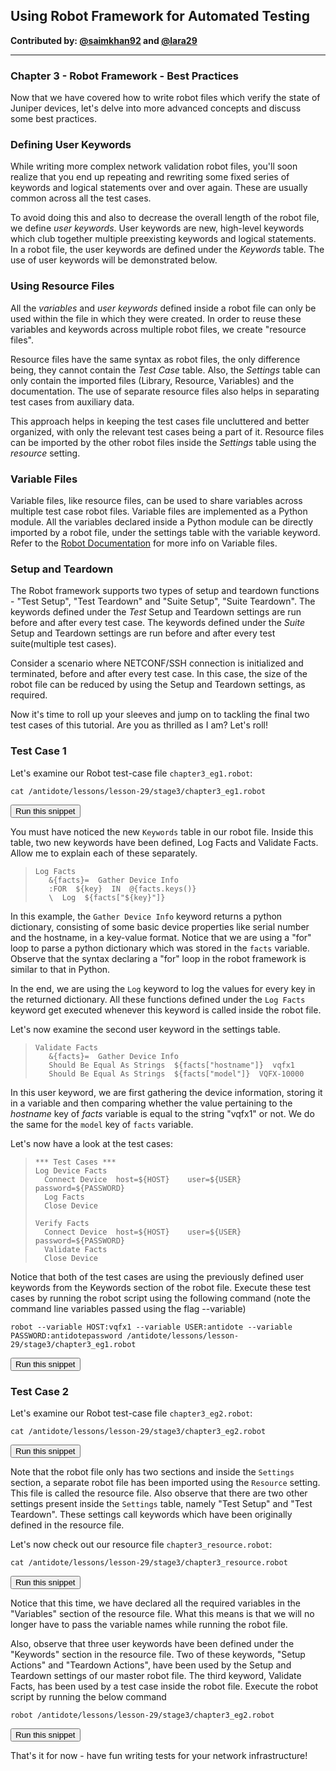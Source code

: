 ## Using Robot Framework for Automated Testing

**Contributed by: [@saimkhan92](https://github.com/saimkhan92) and [@lara29](https://github.com/lara29)**

---

### Chapter 3 - Robot Framework - Best Practices

Now that we have covered how to write robot files which verify the state of Juniper devices, let's delve into more advanced concepts and discuss some best practices.

### Defining User Keywords

While writing more complex network validation robot files, you'll soon realize that you end up repeating and rewriting some fixed series of keywords and logical statements over and over again. These are usually common across all the test cases.

To avoid doing this and also to decrease the overall length of the robot file, we define *user keywords*.  User keywords are new, high-level keywords which club together multiple preexisting keywords and logical statements. In a robot file, the user keywords are defined under the *Keywords* table. The use of user keywords will be demonstrated below.

### Using Resource Files

All the *variables* and *user keywords* defined inside a robot file can only be used within the file in which they were created. In order to reuse these variables and keywords across multiple robot files, we create "resource files".

Resource files have the same syntax as robot files, the only difference being, they cannot contain the *Test Case* table. Also, the *Settings* table can only contain the imported files (Library, Resource, Variables) and the documentation. The use of separate resource files also helps in separating test cases from auxiliary data.

This approach helps in keeping the test cases file uncluttered and better organized, with only the relevant test cases being a part of it. Resource files can be imported by the other robot files inside the *Settings* table using the *resource* setting.

### Variable Files

Variable files, like resource files, can be used to share variables across multiple test case robot files. Variable files are implemented as a Python module. All the variables declared inside a Python module can be directly imported by a robot file, under the settings table with the variable keyword. Refer to the [Robot Documentation](http://robotframework.org/robotframework/latest/RobotFrameworkUserGuide.html#variable-files) for more info on Variable files.

### Setup and Teardown

The Robot framework supports two types of setup and teardown functions - "Test Setup", "Test Teardown" and "Suite Setup", "Suite Teardown". The keywords defined under the *Test* Setup and Teardown settings are run before and after every test case. The keywords defined under the *Suite* Setup and Teardown settings are run before and after every test suite(multiple test cases).

Consider a scenario where NETCONF/SSH connection is initialized and terminated, before and after every test case. In this case, the size of the robot file can be reduced by using the Setup and Teardown settings, as required.

Now it's time to roll up your sleeves and jump on to tackling the final two test cases of this tutorial. Are you as thrilled as I am? Let's roll!

### Test Case 1

Let's examine our Robot test-case file `chapter3_eg1.robot`:

```
cat /antidote/lessons/lesson-29/stage3/chapter3_eg1.robot
```
<button type="button" class="btn btn-primary btn-sm" onclick="runSnippetInTab('linux1', 0)">Run this snippet</button>

You must have noticed the new `Keywords` table in our robot file. Inside this table, two new keywords have been defined, Log Facts and Validate Facts. Allow me to explain each of these separately.

>```
>Log Facts
>    &{facts}=	Gather Device Info
>    :FOR  ${key}  IN  @{facts.keys()}
>    \  Log  ${facts["${key}"]}
>```

In this example, the `Gather Device Info` keyword returns a python dictionary, consisting of some basic device properties like serial number and the hostname, in a key-value format. Notice that we are using a "for" loop to parse a python dictionary which was stored in the `facts` variable. Observe that the syntax declaring a "for" loop in the robot framework is similar to that in Python.

In the end, we are using the `Log` keyword to log the values for every key in the returned dictionary. All these functions defined under the `Log Facts` keyword get executed whenever this keyword is called inside the robot file.

Let's now examine the second user keyword in the settings table.

>```
>Validate Facts
>	 &{facts}=	Gather Device Info
>    Should Be Equal As Strings  ${facts["hostname"]}  vqfx1
>    Should Be Equal As Strings  ${facts["model"]}  VQFX-10000
>```

In this user keyword, we are first gathering the device information, storing it in a variable and then comparing whether the value pertaining to the *hostname* key of *facts* variable is equal to the string "vqfx1" or not. We do the same for the `model` key of `facts` variable.

Let's now have a look at the test cases:

>```
>*** Test Cases ***
>Log Device Facts
>	Connect Device  host=${HOST}	user=${USER}	password=${PASSWORD}
>	Log Facts
>	Close Device
>
>Verify Facts
>	Connect Device  host=${HOST}	user=${USER}	password=${PASSWORD}
>	Validate Facts
>	Close Device
>```

Notice that both of the test cases are using the previously defined user keywords from the Keywords section of the robot file. Execute these test cases by running the robot script using the following command (note the command line variables passed using the flag --variable)
```
robot --variable HOST:vqfx1 --variable USER:antidote --variable PASSWORD:antidotepassword /antidote/lessons/lesson-29/stage3/chapter3_eg1.robot
```
<button type="button" class="btn btn-primary btn-sm" onclick="runSnippetInTab('linux1', 4)">Run this snippet</button>

### Test Case 2

Let's examine our Robot test-case file `chapter3_eg2.robot`:

```
cat /antidote/lessons/lesson-29/stage3/chapter3_eg2.robot
```
<button type="button" class="btn btn-primary btn-sm" onclick="runSnippetInTab('linux1', 5)">Run this snippet</button>

Note that the robot file only has two sections and inside the `Settings` section, a separate robot file has been imported using the `Resource` setting. This file is called the resource file. Also observe that there are two other settings present inside the `Settings` table, namely "Test Setup" and "Test Teardown". These settings call keywords which have been originally defined in the resource file.

Let's now check out our resource file `chapter3_resource.robot`:
```
cat /antidote/lessons/lesson-29/stage3/chapter3_resource.robot
```
<button type="button" class="btn btn-primary btn-sm" onclick="runSnippetInTab('linux1', 6)">Run this snippet</button>

Notice that this time, we have declared all the required variables in the "Variables" section of the resource file. What this means is that we will no longer have to pass the variable names while running the robot file.

Also, observe that three user keywords have been defined under the "Keywords" section in the resource file. Two of these keywords, "Setup Actions" and "Teardown Actions", have been used by the Setup and Teardown settings of our master robot file. The third keyword, Validate Facts, has been used by a test case inside the robot file. Execute the robot script by running the below command

```
robot /antidote/lessons/lesson-29/stage3/chapter3_eg2.robot
```
<button type="button" class="btn btn-primary btn-sm" onclick="runSnippetInTab('linux1', 7)">Run this snippet</button>

That's it for now - have fun writing tests for your network infrastructure!

